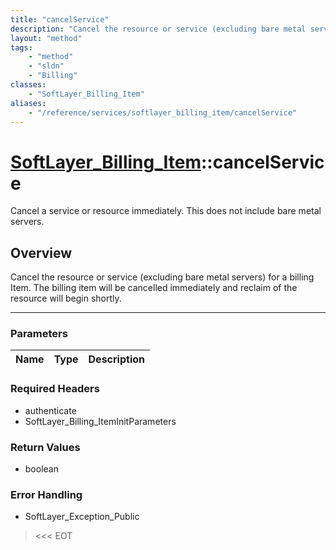 ```yaml
---
title: "cancelService"
description: "Cancel the resource or service (excluding bare metal servers) for a billing Item. The billing item will be cancelled imm... "
layout: "method"
tags:
    - "method"
    - "sldn"
    - "Billing"
classes:
    - "SoftLayer_Billing_Item"
aliases:
    - "/reference/services/softlayer_billing_item/cancelService"
---
```

# [SoftLayer_Billing_Item](/reference/services/SoftLayer_Billing_Item)::cancelService


Cancel a service or resource immediately. This does not include bare metal servers. 


## Overview 
Cancel the resource or service (excluding bare metal servers) for a billing Item. The billing item will be cancelled immediately and reclaim of the resource will begin shortly. 

-----

### Parameters 
|Name | Type | Description |
| --- | --- | --- |


### Required Headers
* authenticate
* SoftLayer_Billing_ItemInitParameters


### Return Values
* boolean



### Error Handling

* SoftLayer_Exception_Public 

> <<< EOT 



